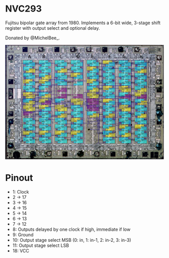 # NVC293

Fujitsu bipolar gate array from 1980. Implements a 6-bit wide, 3-stage shift register with output select and optional delay.

Donated by @MichelBee_.

![test](trace_id.jpg)

# Pinout

 * 1: Clock
 * 2 -> 17
 * 3 -> 16
 * 4 -> 15
 * 5 -> 14
 * 6 -> 13
 * 7 -> 12
 * 8: Outputs delayed by one clock if high, immediate if low
 * 9: Ground
 * 10: Output stage select MSB (0: in, 1: in-1, 2: in-2, 3: in-3)
 * 11: Output stage select LSB
 * 18: VCC
